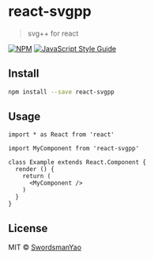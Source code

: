 # react-svgpp

> svg++ for react

[![NPM](https://img.shields.io/npm/v/react-svgpp.svg)](https://www.npmjs.com/package/react-svgpp) [![JavaScript Style Guide](https://img.shields.io/badge/code_style-standard-brightgreen.svg)](https://standardjs.com)

## Install

```bash
npm install --save react-svgpp
```

## Usage

```tsx
import * as React from 'react'

import MyComponent from 'react-svgpp'

class Example extends React.Component {
  render () {
    return (
      <MyComponent />
    )
  }
}
```

## License

MIT © [SwordsmanYao](https://github.com/SwordsmanYao)
